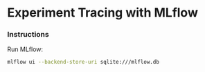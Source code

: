 # Experiment Tracing with MLflow

### Instructions

Run MLflow:
```bash
mlflow ui --backend-store-uri sqlite:///mlflow.db
```
